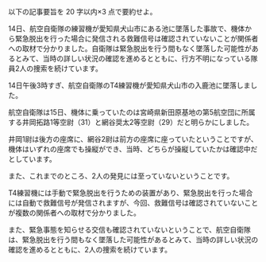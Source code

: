 以下の記事要旨を 20 字以内×3 点で要約せよ。

14日、航空自衛隊の練習機が愛知県犬山市にある池に墜落した事故で、機体から緊急脱出を行った場合に発信される救難信号は確認されていないことが関係者への取材で分かりました。自衛隊は緊急脱出を行う間もなく墜落した可能性があるとみて、当時の詳しい状況の確認を進めるとともに、行方不明になっている隊員2人の捜索を続けています。

14日午後3時すぎ、航空自衛隊のT4練習機が愛知県犬山市の入鹿池に墜落しました。

航空自衛隊は15日、機体に乗っていたのは宮崎県新田原基地の第5航空団に所属する井岡拓路1等空尉（31）と網谷奨太2等空尉（29）だと明らかにしました。

井岡1尉は後方の座席に、網谷2尉は前方の座席に座っていたということですが、機体はいずれの座席でも操縦ができ、当時、どちらが操縦していたかは確認中だとしています。

また、これまでのところ、2人の発見には至っていないということです。

T4練習機には手動で緊急脱出を行うための装置があり、緊急脱出を行った場合には自動で救難信号が発信されますが、今回、救難信号は確認されていないことが複数の関係者への取材で分かりました。

また、緊急事態を知らせる交信も確認されていないということで、航空自衛隊は、緊急脱出を行う間もなく墜落した可能性があるとみて、当時の詳しい状況の確認を進めるとともに、2人の捜索を続けています。